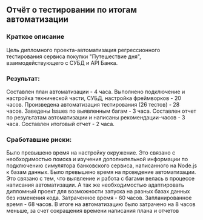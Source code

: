 ## Отчёт о тестировании по итогам автоматизации
### Краткое описание
Цель дипломного проекта-автоматизация регрессионного тестирования сервиса покупки "Путешествие дня", взаимодействующего с СУБД и API Банка.

### Результат:

Составлен план автоматизации - 4 часа.
Выполнено подключение и настройка технической части, СУБД, настройка фреймворков - 20 часов.
Произведена автоматизация тестирования (26 тестов) - 28 часов.
Заведены Issues по выявленным багам - 3 часа.
Составлен отчет по результатам автоматизации и написаны рекомендации-часов - 3 часа.
Составлен итоговый отчет - 2 часа.

### Сработавшие риски:

Было превышено время на настройку окружение. Это связано с необходимостью поиска и изучения дополнительной информации по подключению симулятора банковского сервиса, написанного на Node.js к базам данных.
Было превышено время на проведение автоматизации. Это связано с тем, что выявление и работа с багами велась в процессе написания автоматизации. А так же необходимостью адаптировать дипломный проект для возможности запуска на разных базах данных без изменения кода.
Затраченное время - 60 часов.
Запланированное время - 68 часов.
В итоге на автоматизацию было затрачено на 8 часов меньше, за счет сокращения времени написания плана и отчетов